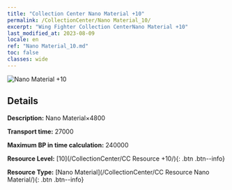 ```yaml
---
title: "Collection Center Nano Material +10"
permalink: /CollectionCenter/Nano Material_10/
excerpt: "Wing Fighter Collection CenterNano Material +10"
last_modified_at: 2023-08-09
locale: en
ref: "Nano Material_10.md"
toc: false
classes: wide
---
```



![Nano Material +10](/images/cc/CC_Nano_Material_6.png)

## Details

  **Description:** Nano Material×4800

  **Transport time:** 27000

  **Maximum BP in time calculation:** 240000

  **Resource Level:** [10](/CollectionCenter/CC Resource +10/){: .btn .btn--info}

  **Resource Type:** [Nano Material](/CollectionCenter/CC Resource Nano Material/){: .btn .btn--info}

